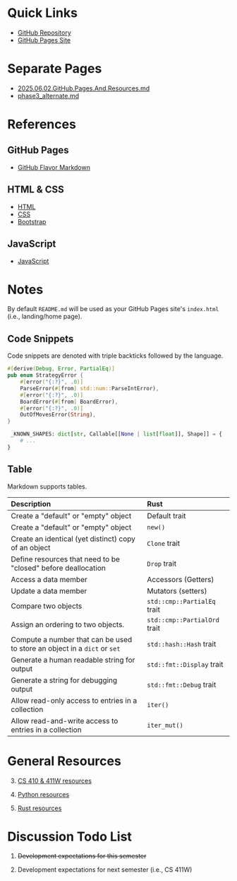 # Quick Links

  - [GitHub Repository](https://github.com/cstkennedy/CS410-2025-Summer-Website-Demo)
  - [GitHub Pages Site](https://cstkennedy.github.io/CS410-2025-Summer-Website-Demo/)


# Separate Pages

  - [2025.06.02.GitHub.Pages.And.Resources.md](./2025.06.02.GitHub.Pages.And.Resources)
  - [phase3_alternate.md](./phase3_alternate)


# References

## GitHub Pages

  - [GitHub Flavor Markdown](https://docs.github.com/en/get-started/writing-on-github/getting-started-with-writing-and-formatting-on-github/basic-writing-and-formatting-syntax)


## HTML & CSS

  - [HTML](https://www.w3schools.com/html/default.asp)
  - [CSS](https://www.w3schools.com/css/default.asp)
  - [Bootstrap](https://www.w3schools.com/bootstrap5/index.php)


## JavaScript

  - [JavaScript](https://www.w3schools.com/js/default.asp)


# Notes

By default `README.md` will be used as your GitHub Pages site's `index.html`
(i.e., landing/home page).


## Code Snippets

Code snippets are denoted with triple backticks followed by the language.

```rust
#[derive(Debug, Error, PartialEq)]
pub enum StrategyError {
    #[error("{:?}", .0)]
    ParseError(#[from] std::num::ParseIntError),
    #[error("{:?}", .0)]
    BoardError(#[from] BoardError),
    #[error("{:?}", .0)]
    OutOfMovesError(String),
}
```

```python
 _KNOWN_SHAPES: dict[str, Callable[[None | list[float]], Shape]] = {
    # ...
}
```

## Table

Markdown supports tables.

| Description                                                               | Rust                         |
| :----                                                                     | :----                        |
| Create a "default" or "empty" object                                      | Default trait                |
| Create a "default" or "empty" object                                      | `new()`                      |
| Create an identical (yet distinct) copy of an object                      | `Clone` trait                |
| Define resources that need to be "closed" before deallocation             | `Drop` trait                 |
| Access a data member                                                      | Accessors (Getters)          |
| Update a data member                                                      | Mutators (setters)           |
| Compare two objects                                                       | `std::cmp::PartialEq` trait  |
| Assign an ordering to two objects.                                        | `std::cmp::PartialOrd` trait |
| Compute a number that can be used to store an object in a `dict` or `set` | `std::hash::Hash` trait      |
| Generate a human readable string for output                               | `std::fmt::Display` trait    |
| Generate a string for debugging output                                    | `std::fmt::Debug` trait      |
| Allow read-only access to entries in a collection                         | `iter()`                     |
| Allow read-and-write access to entries in a collection                    | `iter_mut()`                 |


# General Resources

  3. [CS 410 & 411W resources](https://github.com/cstkennedy/cs410-411w-examples)

  4. [Python resources](https://www.cs.odu.edu/~tkennedy/cs263/latest/Directory/outline/)

  4. [Rust resources](https://www.cs.odu.edu/~tkennedy/cs395/latest/Directory/outline/)


# Discussion Todo List

  1. ~~Development expectations for this semester~~

  2. Development expectations for next semester (i.e., CS 411W)
